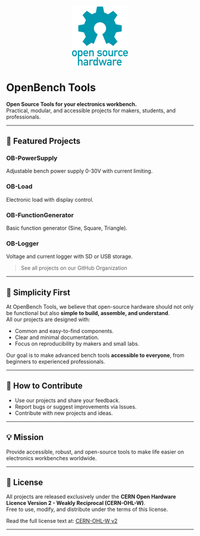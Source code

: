 <p align="center">
  <img src="profile/assets/OSHW.png" alt="OpenBench Tools Logo" width="150">
</p>

# OpenBench Tools

**Open Source Tools for your electronics workbench.**  
Practical, modular, and accessible projects for makers, students, and professionals.

---

## 🚀 Featured Projects

### OB-PowerSupply
Adjustable bench power supply 0-30V with current limiting.

### OB-Load
Electronic load with display control.

### OB-FunctionGenerator
Basic function generator (Sine, Square, Triangle).

### OB-Logger
Voltage and current logger with SD or USB storage.

> See all projects on our GitHub Organization

---

## 🔧 Simplicity First

At OpenBench Tools, we believe that open-source hardware should not only be functional but also **simple to build, assemble, and understand**.  
All our projects are designed with:
- Common and easy-to-find components.
- Clear and minimal documentation.
- Focus on reproducibility by makers and small labs.

Our goal is to make advanced bench tools **accessible to everyone**, from beginners to experienced professionals.

---

## 🤝 How to Contribute

- Use our projects and share your feedback.
- Report bugs or suggest improvements via Issues.
- Contribute with new projects and ideas.

---

## 💡 Mission

Provide accessible, robust, and open-source tools to make life easier on electronics workbenches worldwide.

---

## 📜 License

All projects are released exclusively under the **CERN Open Hardware Licence Version 2 - Weakly Reciprocal (CERN-OHL-W)**.  
Free to use, modify, and distribute under the terms of this license.

Read the full license text at: [CERN-OHL-W v2](/profile/LICENSE)

---
